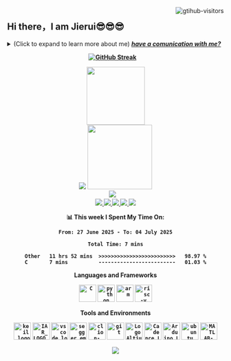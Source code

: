 
 <img align="right" src="https://komarev.com/ghpvc/?username=jierui778&left_color=green&right_color=red" alt="gtihub-visitors" />
</a>

## Hi there，I am Jierui😎😎😎
<details><summary>(Click to expand to learn more about me) <em><b> <a href="https://github.com/Jierui778/Jierui778/issues/new" >have <b> a <b> comunication <b> with <b> me?</b> </em></summary>


- 🤔 I am a student from South China Normal University,Major is electronic information engineering.
- ❤️I like eatting🍉,sleeping in 🛌,emmmm .....Not any more.


</details>




<!--GitHub 连续打卡-->
<center>

[![GitHub Streak](https://streak-stats.demolab.com/?user=Jierui778&theme=dark)](https://git.io/streak-stats)&emsp;



<!--统计信息-->
<center>

<img height="135px" src="https://github-readme-stats.vercel.app/api?username=Jierui778&hide_title=true&hide_border=true&show_icons=trueline_height=21&icon_color=000&&theme=dark" />


</center>

<center>

<img src="https://github-readme-stats.vercel.app/api/top-langs/?username=Jierui778&hide_title=true&hide_border=true&layout=compact&langs_count=6&icon_color=fff&theme=dark" />
<img width="150" src="https://cdn.jsdelivr.net/gh/Jierui778/Jierui778/gif/duck.gif" />


</center>


<!--联系方式-->
<div align="center"><a href="https://blog.csdn.net/zhongzijie2004"><img src="https://img.shields.io/badge/CSDN-论坛-c32136" /></a>&emsp;</div>

<div align="center">
<a href="https://github.com/Jierui778">
    <img src="https://badges.strrl.dev/visits/Jierui778/Jierui778?style=flat-square&color=black&logo=github">
  </a>
  <a href="https://github.com/Jierui778">
    <img src="https://badges.strrl.dev/years/Jierui778?style=flat-square&color=black&logo=github">
  </a>
  <a href="https://github.com/Jierui778?tab=repositories">
    <img src="https://badges.strrl.dev/repos/Jierui778?style=flat-square&color=black&logo=github">
  </a>
  <a href="https://gist.github.com/Jierui778">
    <img src="https://badges.strrl.dev/gists/Jierui778?style=flat-square&color=black&logo=github">
  </a>
  <a href="https://github.com/Jierui778">
    <img src="https://badges.strrl.dev/commits/monthly/Jierui778?style=flat-square&color=black&logo=github">
  </a></div>


📊 **This week I Spent My Time On:**
<!--START_SECTION:waka-->

```all_time
From: 27 June 2025 - To: 04 July 2025

Total Time: 7 mins

Other   11 hrs 52 mins  >>>>>>>>>>>>>>>>>>>>>>>>>   98.97 %
C       7 mins          -------------------------   01.03 %
```

<!--END_SECTION:waka-->
<!--wakatime显示-->
**Languages and Frameworks**
<!--语言和框架显示-->
<code><img height="40" src="https://cdn.jsdelivr.net/gh/Jierui778/Jierui778/photo/c.png" alt="C" title="C"></code>
<code><img height="40" src="https://cdn.jsdelivr.net/gh/Jierui778/Jierui778/photo/python.png" alt="python" title="python"></code>
<code><img height="40" src="https://cdn.jsdelivr.net/gh/Jierui778/Jierui778/photo/arm.jpg" alt="arm" title="arm"></code>
<code><img height="40" src="https://cdn.jsdelivr.net/gh/Jierui778/Jierui778/photo/risc-v.png" alt="risc-v" title="risc-v"></code>

**Tools and Environments**
<!--工具和环境显示-->
<code><img height="40" src="https://cdn.jsdelivr.net/gh/Jierui778/Jierui778/photo/keil_logo.png" alt="keil_logo" title="keil_logo"></code>
<code><img height="40" src="https://cdn.jsdelivr.net/gh/Jierui778/Jierui778/photo/IAR_LOGO_PNG.png" alt="IAR_LOGO_PNG" title="IAR_LOGO_PNG"></code>
<code><img height="40" src="https://cdn.jsdelivr.net/gh/Jierui778/Jierui778/photo/vscode_logo.png" alt="vscode_logo" title="vscode_logo"></code>
<code><img height="40" src="https://cdn.jsdelivr.net/gh/Jierui778/Jierui778/photo/segger_embedded_studio.jpg" alt="segger_embedded_studio" title="segger_embedded_studio"></code>
<code><img height="40" src="https://cdn.jsdelivr.net/gh/Jierui778/Jierui778/photo/clion-logo.png" alt="clion-logo" title="clion-logo"></code>
<code><img height="40" src="https://cdn.jsdelivr.net/gh/Jierui778/Jierui778/photo/git.jpg" alt="git" title="git"></code>
<code><img height="40" src="https://cdn.jsdelivr.net/gh/Jierui778/Jierui778/photo/Logo Altium Designer.png" alt="Logo Altium Designer" title="Logo Altium Designer"></code>
<code><img height="40" src="https://cdn.jsdelivr.net/gh/Jierui778/Jierui778/photo/Cadence_Logo.jpg" alt="Cadence_Logo" title="Cadence_Logo"></code>
<code><img height="40" src="https://cdn.jsdelivr.net/gh/Jierui778/Jierui778/photo/Arduino_Logo.png" alt="Arduino_Logo" title="Arduino_Logo"></code>
<code><img height="40" src="https://cdn.jsdelivr.net/gh/Jierui778/Jierui778/photo/ubuntu.jpg" alt="ubuntu" title="ubuntu"></code>
<code><img height="40" src="https://cdn.jsdelivr.net/gh/Jierui778/Jierui778/photo/MATLAB-logo.jpg" alt="MATLAB-logo" title="MATLAB-logo"></code>



<!-- profile-3d-contrib 3D贡献图-->
<img src="https://cdn.jsdelivr.net/gh/Jierui778/Jierui778/profile-3d-contrib/profile-night-rainbow.svg" />
</div>














